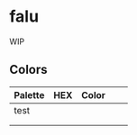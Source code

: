 # falu
 WIP

## Colors
|Palette|HEX|Color|   |   |
|---|---|---|---|---|
| test  |   |   |   |   |
|   |   |   |   |   |
|   |   |   |   |   |